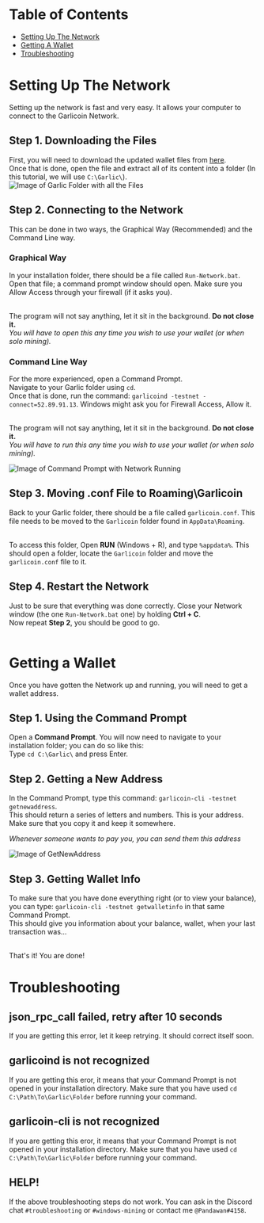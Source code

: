 # Table of Contents
- [Setting Up The Network](#setting-up-the-network)
- [Getting A Wallet](#getting-a-wallet)
- [Troubleshooting](#troubleshooting)

# Setting Up The Network
Setting up the network is fast and very easy. It allows your computer to connect to the Garlicoin Network.

## Step 1. Downloading the Files
First, you will need to download the updated wallet files from [here](./files/wallet-win.zip).  
Once that is done, open the file and extract all of its content into a folder (In this tutorial, we will use `C:\Garlic\`).
![Image of Garlic Folder with all the Files]()

## Step 2. Connecting to the Network
This can be done in two ways, the Graphical Way (Recommended) and the Command Line way.  

### Graphical Way
In your installation folder, there should be a file called `Run-Network.bat`.  
Open that file; a command prompt window should open. Make sure you Allow Access through your firewall (if it asks you).  
<br>

The program will not say anything, let it sit in the background. **Do not close it.**  
*You will have to open this any time you wish to use your wallet (or when solo mining).*  

### Command Line Way
For the more experienced, open a Command Prompt.  
Navigate to your Garlic folder using `cd`.  
Once that is done, run the command: `garlicoind -testnet -connect=52.89.91.13`.
Windows might ask you for Firewall Access, Allow it.  
<br>

The program will not say anything, let it sit in the background. **Do not close it.**  
*You will have to run this any time you wish to use your wallet (or when solo mining).*

![Image of Command Prompt with Network Running]()

## Step 3. Moving .conf File to Roaming\Garlicoin
Back to your Garlic folder, there should be a file called `garlicoin.conf`. This file needs to be moved to the `Garlicoin` folder found in `AppData\Roaming`.  
<br>

To access this folder, Open **RUN** (Windows + R), and type `%appdata%`. This should open a folder, locate the `Garlicoin` folder and move the `garlicoin.conf` file to it.

## Step 4. Restart the Network
Just to be sure that everything was done correctly. Close your Network window (the one `Run-Network.bat` one) by holding **Ctrl + C**.  
Now repeat **Step 2**, you should be good to go.  
<br>

# Getting a Wallet
Once you have gotten the Network up and running, you will need to get a wallet address.  

## Step 1. Using the Command Prompt
Open a **Command Prompt**. You will now need to navigate to your installation folder; you can do so like this:  
Type `cd C:\Garlic\` and press Enter.  

## Step 2. Getting a New Address
In the Command Prompt, type this command: `garlicoin-cli -testnet getnewaddress`.  
This should return a series of letters and numbers. This is your address. Make sure that you copy it and keep it somewhere.  

*Whenever someone wants to pay you, you can send them this address*

![Image of GetNewAddress]()

## Step 3. Getting Wallet Info
To make sure that you have done everything right (or to view your balance), you can type: `garlicoin-cli -testnet getwalletinfo` in that same Command Prompt.  
This should give you information about your balance, wallet, when your last transaction was...  
<br>

That's it! You are done!

# Troubleshooting

## json\_rpc\_call failed, retry after 10 seconds
If you are getting this error, let it keep retrying. It should correct itself soon.

## garlicoind is not recognized
If you are getting this eror, it means that your Command Prompt is not opened in your installation directory. 
Make sure that you have used `cd C:\Path\To\Garlic\Folder` before running your command.

## garlicoin-cli is not recognized
If you are getting this eror, it means that your Command Prompt is not opened in your installation directory. 
Make sure that you have used `cd C:\Path\To\Garlic\Folder` before running your command.

## HELP!
If the above troubleshooting steps do not work. You can ask in the Discord chat `#troubleshooting` or `#windows-mining` or contact me `@Pandawan#4158`.